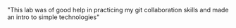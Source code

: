 "This lab was of good help in practicing my git collaboration skills and made an intro to simple technologies" 
